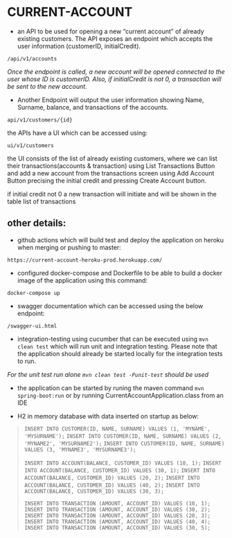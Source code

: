 # CURRENT-ACCOUNT

-  an API to be used for opening a new “current account” of already existing
   customers. The API exposes an endpoint which accepts the user information (customerID,
   initialCredit).

`/api/v1/accounts`

*Once the endpoint is called, a new account will be opened connected to the user whose ID is
customerID.  Also, if initialCredit is not 0, a transaction will be sent to the new account.*


-  Another Endpoint will output the user information showing Name, Surname, balance, and
   transactions of the accounts.

`api/v1/customers/{id}`

the APIs have a UI which can be accessed using:

`ui/v1/customers`

the UI consists of the list of already existing customers, where we can list their transactions(accounts & transaction) using List Transactions Button and add a new account from the transactions screen using Add Account Button precising the initial credit and pressing Create Account button.

if initial credit not 0 a new transaction will initiate and will be shown in the table list of transactions

## other details:

- github actions which will build test and deploy the application on heroku when merging or pushing to master:

`https://current-account-heroku-prod.herokuapp.com/`

- configured docker-compose and Dockerfile to be able to build a docker image of the application using this command:

`docker-compose up`

- swagger documentation which can be accessed using the below endpoint:

`/swagger-ui.html`

- integration-testing using cucumber that can be executed using `mvn clean test` which will run unit and integration testing. Please note that the application should already be started locally for the integration tests to run.

*For the unit test run alone `mvn clean test -Punit-test` should be used*

- the application can be started by runing the maven command `mvn spring-boot:run` or by running CurrentAccountApplication.class from an IDE

- H2 in memory database with data inserted on startup as below:

> `INSERT INTO CUSTOMER(ID, NAME, SURNAME) VALUES (1, 'MYNAME', 'MYSURNAME');`
> `INSERT INTO CUSTOMER(ID, NAME, SURNAME) VALUES (2, 'MYNAME2', 'MYSURNAME2');`
> `INSERT INTO CUSTOMER(ID, NAME, SURNAME) VALUES (3, 'MYNAME3', 'MYSURNAME3');`
>
> `INSERT INTO ACCOUNT(BALANCE, CUSTOMER_ID) VALUES (10, 1);`
> `INSERT INTO ACCOUNT(BALANCE, CUSTOMER_ID) VALUES (30, 1);`
> `INSERT INTO ACCOUNT(BALANCE, CUSTOMER_ID) VALUES (20, 2);`
> `INSERT INTO ACCOUNT(BALANCE, CUSTOMER_ID) VALUES (40, 2);`
> `INSERT INTO ACCOUNT(BALANCE, CUSTOMER_ID) VALUES (30, 3);`
>
> `INSERT INTO TRANSACTION (AMOUNT, ACCOUNT_ID) VALUES (10, 1);`
> `INSERT INTO TRANSACTION (AMOUNT, ACCOUNT_ID) VALUES (30, 2);`
> `INSERT INTO TRANSACTION (AMOUNT, ACCOUNT_ID) VALUES (20, 3);`
> `INSERT INTO TRANSACTION (AMOUNT, ACCOUNT_ID) VALUES (40, 4);`
> `INSERT INTO TRANSACTION (AMOUNT, ACCOUNT_ID) VALUES (30, 5);`